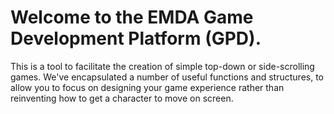 # Welcome to the EMDA Game Development Platform (GPD).

This is a tool to facilitate the creation of simple top-down or side-scrolling games.  We've encapsulated a number of useful functions and structures, to allow you to focus on designing your game experience rather than reinventing how to get a character to move on screen.